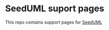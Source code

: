 SeedUML suport pages
====================

This repo contains support pages for [SeedUML](https://seeduml.com)
